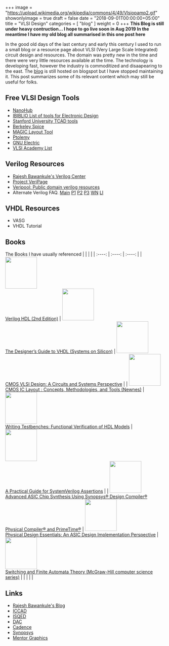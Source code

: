 +++
image = "https://upload.wikimedia.org/wikipedia/commons/4/49/Vlsiopamp2.gif"
showonlyimage = true
draft = false
date = "2018-09-01T00:00:00+05:00"
title = "VLSI Design"
categories = [ "blog" ]
weight = 0
+++
**This Blog is still under heavy contruction...  I hope to go live soon in Aug 2019 In the meantime I have my old blog all  summarised in this one post here**

In the good old days of the last century and early this century I used to run a small blog
or a resource page about VLSI (Very Large Scale Integrated) circuit design and resources.
The domain was pretty new in the time and there were very little resources available at the time.
The technology is developing fast, however the industry is commoditized and disaapearing to the east.
The [blog](http://mayursvlsiinfopage.blogspot.com/)  is still hosted on blogspot but I have stopped maintaining it. This post summarizes some of its relevant content which may still be useful for folks.

<!--more-->


## Free VLSI Design Tools
* [NanoHub](http://nanohub.org/)
* [IBIBLIO List of tools for Electronic Design](http://www.ibiblio.org/pub/linux/apps/circuits/)
* [Stanford University TCAD tools](http://www-tcad.stanford.edu/tcad/programs.html)
* [Berkeley Spice](https://ptolemy.berkeley.edu/projects/embedded/pubs/downloads/spice/index.htm)
* [MAGIC Layout Tool](https://ptolemy.berkeley.edu/projects/embedded/pubs/downloads/magic/index.htm)
* [Ptolemy](https://ptolemy.berkeley.edu/ptolemyII/index.htm)
* [GNU Electric](http://www.gnu.org/software/electric/)
* [VLSI Academy List](http://www.vlsiacademy.org/open-source-cad-tools.html)

## Verilog Resources
* [Rajesh Bawankule's Verilog Center](http://www.angelfire.com/in/rajesh52/verilog.html)
* [Project VeriPage](https://www.project-veripage.com/index.php)
* [Veripool: Public domain verilog resources](https://www.veripool.org/)
* Alternate Verilog FAQ.
[Main](http://vlsicad.eecs.umich.edu/BK/Slots/cache/bawankule.com/verilogfaq/)
[P1](http://vlsicad.eecs.umich.edu/BK/Slots/cache/bawankule.com/verilogfaq/page2.html)
[P2](http://vlsicad.eecs.umich.edu/BK/Slots/cache/bawankule.com/verilogfaq/page3.html)
[P3](http://vlsicad.eecs.umich.edu/BK/Slots/cache/bawankule.com/verilogfaq/page4.html)
[WN](http://vlsicad.eecs.umich.edu/BK/Slots/cache/bawankule.com/verilogfaq/whats_new.html)
[LI](http://vlsicad.eecs.umich.edu/BK/Slots/cache/bawankule.com/verilogfaq/links.html)

## VHDL Resources
* VASG
* VHDL Tutorial


## Books
The Books I have usually referenced
|             |             |              |
| :----:      | :----:      |  :----:      |
| [<img src=https://images-na.ssl-images-amazon.com/images/I/51K40RDDBSL._SX375_BO1,204,203,200_.jpg width=100>](https://amzn.to/2IQPQPY) <br/> [Verilog HDL (2nd Edition)](https://amzn.to/2IQPQPY) | [<img src=https://images-na.ssl-images-amazon.com/images/I/51PKkicImcL._SX406_BO1,204,203,200_.jpg  width=100>](https://amzn.to/2IR5wT7) <br/> [The Designer’s Guide to VHDL (Systems on Silicon)](https://amzn.to/2IR5wT7) | [<img src=https://images-na.ssl-images-amazon.com/images/I/614EEBAoSqL._SX398_BO1,204,203,200_.jpg  width=100>](https://amzn.to/2LmXovr) <br/> [CMOS VLSI Design: A Circuits and Systems Perspective](https://amzn.to/2LmXovr) |
| [<img src=https://images-na.ssl-images-amazon.com/images/I/51QxbYGf2LL._SX348_BO1,204,203,200_.jpg  width=100>](https://amzn.to/2J9wAMp) <br/> [CMOS IC Layout : Concepts, Methodologies, and Tools (Newnes)](https://amzn.to/2J9wAMp) | [<img src=https://images-na.ssl-images-amazon.com/images/I/51Mp%2B1kRJQL._SX324_BO1,204,203,200_.jpg  width=100>](https://amzn.to/2LkC4H3) <br/> [Writing Testbenches: Functional Verification of HDL Models](https://amzn.to/2LkC4H3) | [<img src=https://images-na.ssl-images-amazon.com/images/I/41Cxt3sLRNL._SX324_BO1,204,203,200_.jpg  width=100>](https://amzn.to/2IRWR2R) <br/> [A Practical Guide for SystemVerilog Assertions](https://amzn.to/2IRWR2R) |
| [<img src=https://images-na.ssl-images-amazon.com/images/I/41glZ6PEawL._SX314_BO1,204,203,200_.jpg  width=100>](https://amzn.to/2ISxYnF) <br/> [Advanced ASIC Chip Synthesis Using Synopsys® Design Compiler® Physical Compiler® and PrimeTime®](https://amzn.to/2ISxYnF) | [<img src=https://images-na.ssl-images-amazon.com/images/I/51Xe06K6FbL._SX326_BO1,204,203,200_.jpg  width=100>](https://amzn.to/2XcMlMv) <br/> [Physical Design Essentials: An ASIC Design Implementation Perspective](https://amzn.to/2XcMlMv) | [<img src=https://images-na.ssl-images-amazon.com/images/I/31SQMs%2B9OPL._BO1,204,203,200_.jpg width=100>](https://amzn.to/2NrDKRQ) <br/> [Switching and Finite Automata Theory (McGraw-Hill computer science series)](https://amzn.to/2NrDKRQ) |
|             |             |              |


## Links
* [Rajesh Bawankule's Blog](http://rajesh52.blogspot.com/)
* [ICCAD](https://iccad.com/)
* [ISQED](https://www.isqed.org/)
* [DAC](https://www.dac.com/)
* [Cadence](https://www.cadence.com/)
* [Synopsys](https://www.synopsys.com/)
* [Mentor Graphics](https://www.mentor.com/)
